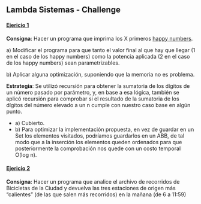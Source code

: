
## Lambda Sistemas - Challenge 

#### [Ejericio 1](https://github.com/zarate10/challenge-lambda-sistemas/blob/main/happy_numbers.py)

**Consigna**: Hacer un programa que imprima los X primeros [happy numbers](https://en.wikipedia.org/wiki/Happy_number). 

a) Modificar el programa para que tanto el valor final al que hay que llegar (1 en el caso de los happy numbers) como la potencia aplicada (2 en el caso de los happy numbers) sean parametrizables. 

b) Aplicar alguna optimización, suponiendo que la memoria no es problema. 

**Estrategia**: Se utilizó recursión para obtener la sumatoria de los dígitos de un número pasado por parámetro, y, en base a esa lógica, también se aplicó recursión para comprobar si el resultado de la sumatoria de los dígitos del número elevado a un n cumple con nuestro caso base en algún punto. 

* a) Cubierto.
* b) Para optimizar la implementación propuesta, en vez de guardar en un Set los elementos visitados, podríamos guardarlos en un ABB, de tal modo que a la inserción los elementos queden ordenados para que posteriormente la comprobación nos quede con un costo temporal O(log n).

#### [Ejericio 2](https://github.com/zarate10/challenge-lambda-sistemas/blob/main/happy_numbers.py)

**Consigna**: Hacer un programa que analice el archivo de recorridos de Bicicletas de la Ciudad y devuelva las tres estaciones de origen más “calientes” (de las que salen más recorridos) en la mañana (de 6 a 11:59) 
